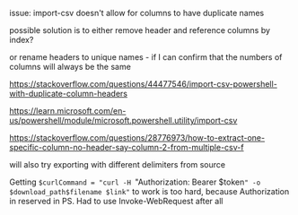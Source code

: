 issue: import-csv doesn't allow for columns to have duplicate names

possible solution is to either remove header and reference columns by index?

or rename headers to unique names - if I can confirm that the numbers of columns will always be the same

https://stackoverflow.com/questions/44477546/import-csv-powershell-with-duplicate-column-headers

https://learn.microsoft.com/en-us/powershell/module/microsoft.powershell.utility/import-csv

https://stackoverflow.com/questions/28776973/how-to-extract-one-specific-column-no-header-say-column-2-from-multiple-csv-f

will also try exporting with different delimiters from source

Getting `$curlCommand = "curl -H `"Authorization: Bearer $token`" -o $download_path$filename $link"` to work is too hard, because Authorization in reserved in PS. Had to use Invoke-WebRequest after all
